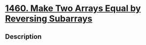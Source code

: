 # [1460. Make Two Arrays Equal by Reversing Subarrays](https://leetcode.com/problems/make-two-arrays-equal-by-reversing-subarrays)

## Description
